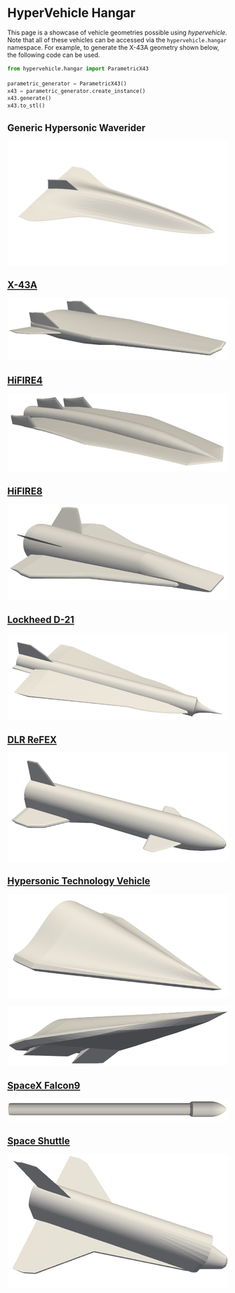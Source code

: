 # HyperVehicle Hangar

This page is a showcase of vehicle geometries possible using *hypervehicle*.
Note that all of these vehicles can be accessed via the `hypervehicle.hangar`
namespace. For example, to generate the X-43A geometry shown below, the following
code can be used.

```python
from hypervehicle.hangar import ParametricX43

parametric_generator = ParametricX43()
x43 = parametric_generator.create_instance()
x43.generate()
x43.to_stl()
```

## Generic Hypersonic Waverider

![Generic Hypersonic Waverider](images/hangar/waverider.png)


## [X-43A](https://en.wikipedia.org/wiki/NASA_X-43)

![X-43A](images/hangar/x43a.png)
<!-- ![X43](images/x43-flipped.gif) -->


## [HiFIRE4](https://www.dst.defence.gov.au/partnership/hifire-program)

![HiFIRE4](images/hangar/hifire4.png)


## [HiFIRE8](https://www.dst.defence.gov.au/partnership/hifire-program)

![HiFIRE8](images/hangar/hifire8.png)


## [Lockheed D-21](https://en.wikipedia.org/wiki/Lockheed_D-21)

![Lockheed D-21](images/hangar/D21.png)


## [DLR ReFEX](https://www.dlr.de/irs/en/desktopdefault.aspx/tabid-15435/#gallery/34117)

![ReFEX](images/hangar/refex.png)


## [Hypersonic Technology Vehicle](https://en.wikipedia.org/wiki/Hypersonic_Technology_Vehicle_2)

![HTV](images/hangar/htv.png)

![HTV Flaps](images/hangar/htv_flaps.png)


## [SpaceX Falcon9](https://www.spacex.com/vehicles/falcon-9/)

![Falcon9](images/hangar/falcon9.png)


## [Space Shuttle](https://en.wikipedia.org/wiki/Space_Shuttle)

![Space Shuttle](images/hangar/shuttle.png)

